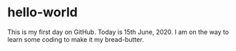 # hello-world
This is my first day on GitHub. Today is 15th June, 2020. I am on the way to learn some coding to make it my bread-butter.
